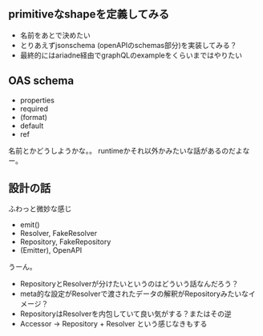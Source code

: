 ## primitiveなshapeを定義してみる

- 名前をあとで決めたい
- とりあえずjsonschema (openAPIのschemas部分)を実装してみる？
- 最終的にはariadne経由でgraphQLのexampleをくらいまではやりたい

## OAS schema

- properties
- required
- (format)
- default
- ref

名前とかどうしようかな。。
runtimeかそれ以外かみたいな話があるのだよなー。

## 設計の話

ふわっと微妙な感じ

- emit()
- Resolver, FakeResolver
- Repository, FakeRepository
- (Emitter), OpenAPI

うーん。

- RepositoryとResolverが分けたいというのはどういう話なんだろう？
- meta的な設定がResolverで渡されたデータの解釈がRepositoryみたいなイメージ？
- RepositoryはResolverを内包していて良い気がする？またはその逆
- Accessor -> Repository + Resolver という感じなきもする

